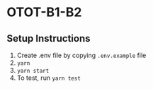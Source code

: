 # OTOT-B1-B2

## Setup Instructions

1. Create .env file by copying `.env.example` file
2. `yarn`
3. `yarn start`
4. To test, run `yarn test`
